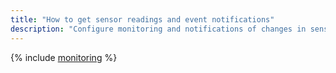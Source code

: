 ```yaml
---
title: "How to get sensor readings and event notifications"
description: "Configure monitoring and notifications of changes in sensor readings using {{ iot-name }}, {{ sf-name }}, and {{ monitoring-name }}."
---
```


{% include [monitoring](../../_tutorials/applied/monitoring.md) %}